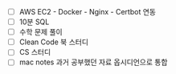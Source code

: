 - [ ] AWS EC2 - Docker - Nginx - Certbot 연동
- [ ] 10분 SQL
- [ ] 수학 문제 풀이
- [ ] Clean Code 북 스터디
- [ ] CS 스터디
- [ ] mac notes 과거 공부했던 자료 옵시디언으로 통합
